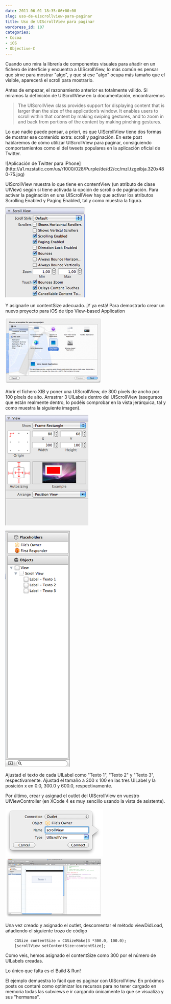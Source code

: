```yaml
---
date: 2011-06-01 18:35:06+00:00
slug: uso-de-uiscrollview-para-paginar
title: Uso de UIScrollView para paginar
wordpress_id: 107
categories:
- Cocoa
- iOS
- Objective-C
---
```


Cuando uno mira la librería de componentes visuales para añadir en un fichero de interficie y encuentra a UIScrollView, lo más común es pensar que sirve para mostrar "algo", y que si ese "algo" ocupa más tamaño que el visible, aparecerá el scroll para mostrarlo.

Antes de empezar, el razonamiento anterior es totalmente válido. Si miramos la definición de UIScrollView en la documentación, encontraremos


<blockquote>The UIScrollView class provides support for displaying content that is larger than the size of the application’s window. It enables users to scroll within that content by making swiping gestures, and to zoom in and back from portions of the content by making pinching gestures.</blockquote>


Lo que nadie puede pensar, a priori, es que UIScrollView tiene dos formas de mostrar ese contenido extra: scroll y paginación. En este post hablaremos de cómo utilizar UIScrollView para paginar, consiguiendo comportamientos como el del tweets populares en la aplicación oficial de Twitter.

<!-- more -->![Aplicación de Twitter para iPhone](http://a1.mzstatic.com/us/r1000/028/Purple/de/d2/cc/mzl.tzgeibja.320x480-75.jpg)

UIScrollView muestra lo que tiene en contentView (un atributo de clase UIView) según si tiene activada la opción de scroll o de paginación. Para activar la paginación en una UIScrollView hay que activar los atributos Scrolling Enabled y Paging Enabled, tal y como muestra la figura.

[![](/images/2011-06-01-uso-de-uiscrollview-para-paginar/UIScrollView-paging.png)](/images/2011-06-01-uso-de-uiscrollview-para-paginar/UIScrollView-paging.png)

Y asignarle un contentSize adecuado. ¡Y ya está! Para demostrarlo crear un nuevo proyecto para iOS de tipo View-based Application

[![](/images/2011-06-01-uso-de-uiscrollview-para-paginar/UIScrollView-Paging-NewProject-300x204.png)](/images/2011-06-01-uso-de-uiscrollview-para-paginar/UIScrollView-Paging-NewProject.png)

Abrir el fichero XIB y poner una UIScrollView, de 300 píxels de ancho por 100 píxels de alto. Arrastrar 3 UILabels dentro del UIScrollView (aseguraos que están realmente dentro, lo podéis comprobar en la vista jerárquica, tal y como muestra la siguiente imagen).

![](/images/2011-06-01-uso-de-uiscrollview-para-paginar/UIScrollView-Paging-Frame.png)

![](/images/2011-06-01-uso-de-uiscrollview-para-paginar/UIScrollView-Paging-Outline.png)

Ajustad el texto de cada UILabel como "Texto 1", "Texto 2" y "Texto 3", respectivamente. Ajustad el tamaño a 300 x 100 en las tres UILabel y la posición x en 0.0, 300.0 y 600.0, respectivamente.

Por último, crear y asignad el outlet del UIScrollView en vuestro UIViewController (en XCode 4 es muy sencillo usando la vista de asistente).

![](/images/2011-06-01-uso-de-uiscrollview-para-paginar/UIScrollView-Paging-Outlet.png)[![](/images/2011-06-01-uso-de-uiscrollview-para-paginar/UIScrollView-Paging-Outlet2-300x187.png)](/images/2011-06-01-uso-de-uiscrollview-para-paginar/UIScrollView-Paging-Outlet2.png)

Una vez creado y asignado el outlet, descomentar el método viewDidLoad, añadiendo el siguiente trozo de código


        CGSize contentSize = CGSizeMake(3 *300.0, 100.0);
        [scrollView setContentSize:contentSize];


Como veis, hemos asignado el contentSize como 300 por el número de UILabels creadas.

Lo único que falta es el Build & Run!

El ejemplo demuestra lo fácil que es paginar con UIScrollView. En próximos posts os contaré como optimizar los recursos para no tener cargado en memoria todas las subviews e ir cargando únicamente la que se visualiza y sus "hermanas".
